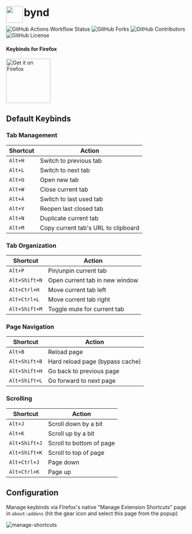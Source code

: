 # <img src="https://github.com/user-attachments/assets/90144cb7-9287-4110-8e41-2224ac476641" width="45" align="left"> bynd

<div align="left">

<p align="left">
  <img alt="GitHub Actions Workflow Status" src="https://img.shields.io/github/actions/workflow/status/dpi0/bynd-firefox/ci.yml?branch=main">
  <img alt="GitHub Forks" src="https://img.shields.io/github/forks/dpi0/bynd-firefox?style=flat">
  <img alt="GitHub Contributors" src="https://img.shields.io/github/contributors/dpi0/bynd-firefox?style=flat&color=pink">
  <img alt="GitHub License" src="https://img.shields.io/github/license/dpi0/bynd-firefox">
</p>

<h4>Keybinds for Firefox</h4>

<a href="https://addons.mozilla.org/firefox/addon/bynd">
  <img src="https://labels.tahoe.be/firefox_download_dark.svg" alt="Get it on Firefox" width="120">
</a>

</p>

## Default Keybinds

### Tab Management

| Shortcut | Action |
|----------|--------|
| `Alt+H` | Switch to previous tab |
| `Alt+L` | Switch to next tab |
| `Alt+U` | Open new tab |
| `Alt+W` | Close current tab |
| `Alt+A` | Switch to last used tab |
| `Alt+V` | Reopen last closed tab |
| `Alt+N` | Duplicate current tab |
| `Alt+M` | Copy current tab's URL to clipboard |

### Tab Organization

| Shortcut | Action |
|----------|--------|
| `Alt+P` | Pin/unpin current tab |
| `Alt+Shift+N` | Open current tab in new window |
| `Alt+Ctrl+H` | Move current tab left |
| `Alt+Ctrl+L` | Move current tab right |
| `Alt+Shift+M` | Toggle mute for current tab |

### Page Navigation

| Shortcut | Action |
|----------|--------|
| `Alt+B` | Reload page |
| `Alt+Shift+B` | Hard reload page (bypass cache) |
| `Alt+Shift+H` | Go back to previous page |
| `Alt+Shift+L` | Go forward to next page |

### Scrolling

| Shortcut | Action |
|----------|--------|
| `Alt+J` | Scroll down by a bit |
| `Alt+K` | Scroll up by a bit |
| `Alt+Shift+J` | Scroll to bottom of page |
| `Alt+Shift+K` | Scroll to top of page |
| `Alt+Ctrl+J` | Page down |
| `Alt+Ctrl+K` | Page up |

## Configuration

Manage keybinds via FIrefox's native "Manage Extension Shortcuts" page in `about:addons` (hit the gear icon and select this page from the popup)

![manage-shortcuts](https://github.com/user-attachments/assets/89f8a778-5fb1-40b3-a315-8ee45e045159)
